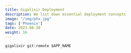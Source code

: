 ```yaml
---
title: Gigalixir Deployment
description: We list down essential deployment concepts 
image: "/img/phx.jpg"
tags: ['Phoenix']
date: 2023-08-30
weight: 16
---
```



`gigalixir git:remote $APP_NAME`

